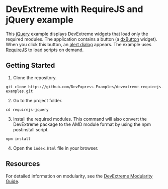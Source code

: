 # DevExtreme with RequireJS and jQuery example

This [jQuery](http://jquery.com/) example displays DevExtreme widgets that load only the required modules. The application contains a button (a [dxButton](https://js.devexpress.com/Documentation/ApiReference/UI_Components/dxButton/) widget). When you click this button, an [alert dialog](https://js.devexpress.com/Documentation/ApiReference/Common/Utils/ui/dialog/#alertmessageHtml_title) appears. The example uses [RequireJS](http://requirejs.org/) to load scripts on demand.

## Getting Started

1. Clone the repository.
 ``` text  
 git clone https://github.com/DevExpress-Examples/devextreme-requirejs-examples.git
 ```

2. Go to the project folder.
 ``` text
 cd requirejs-jquery
 ```

3. Install the required modules. This command will also convert the DevExtreme package to the AMD module format by using the npm postinstall script.
 ``` text
 npm install
 ```

4. Open the `index.html` file in your browser.

## Resources

For detailed information on modularity, see the [DevExtreme Modularity Guide](http://js.devexpress.com/Documentation/Guide/Common/Modularity).
